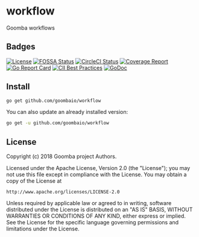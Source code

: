 # workflow

Goomba workflows

## Badges

[![License][License-Image]][License-URL]
[![FOSSA Status][FOSSA-Image]][FOSSA-URL]
[![CircleCI Status][CircleCI-Image]][CircleCI-URL]
[![Coverage Report][Coverage-Image]][Coverage-URL]
[![Go Report Card][GoReportCard-Image]][GoReportCard-URL]
[![CII Best Practices][CII-Image]][CII-URL]
[![GoDoc][GoDoc-Image]][GoDoc-URL]

## Install

```bash
go get github.com/goombaio/workflow
```

You can also update an already installed version:

```bash
go get -u github.com/goombaio/workflow
```

## License

Copyright (c) 2018 Goomba project Authors.

Licensed under the Apache License, Version 2.0 (the "License");
you may not use this file except in compliance with the License.
You may obtain a copy of the License at

    http://www.apache.org/licenses/LICENSE-2.0

Unless required by applicable law or agreed to in writing, software
distributed under the License is distributed on an "AS IS" BASIS,
WITHOUT WARRANTIES OR CONDITIONS OF ANY KIND, either express or implied.
See the License for the specific language governing permissions and
limitations under the License.

[License-Image]: https://img.shields.io/badge/License-Apache-blue.svg
[License-URL]: http://opensource.org/licenses/Apache
[FOSSA-Image]: https://app.fossa.io/api/projects/git%2Bgithub.com%2Fgoombaio%2Fworkflow.svg?type=shield
[FOSSA-URL]: https://app.fossa.io/projects/git%2Bgithub.com%2Fgoombaio%2Fworkflow?ref=badge_shield
[CircleCI-Image]: https://circleci.com/gh/goombaio/workflow.svg?style=svg
[CircleCI-URL]: https://circleci.com/gh/goombaio/workflow
[Coverage-Image]: https://codecov.io/gh/goombaio/workflow/branch/master/graph/badge.svg
[Coverage-URL]: https://codecov.io/gh/goombaio/workflow
[GoReportCard-Image]: https://goreportcard.com/badge/github.com/goombaio/workflow
[GoReportCard-URL]: https://goreportcard.com/report/github.com/goombaio/workflow
[CII-Image]: https://bestpractices.coreinfrastructure.org/projects/2177/badge
[CII-URL]: https://bestpractices.coreinfrastructure.org/projects/2177
[GoDoc-Image]: https://godoc.org/github.com/goombaio/workflow?status.svg
[GoDoc-URL]: http://godoc.org/github.com/goombaio/workflow